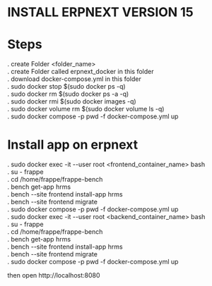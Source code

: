 # INSTALL ERPNEXT VERSION 15

# Steps
. create Folder <folder_name> <br/>
. create Folder called erpnext_docker in this folder <br/>
. download docker-compose.yml in this folder <br/>
. sudo docker stop $(sudo docker ps -q) <br/>
. sudo docker rm $(sudo docker ps -a -q) <br/>
. sudo docker rmi $(sudo docker images -q) <br/>
. sudo docker volume rm $(sudo docker volume ls -q) <br/> 
. sudo docker compose -p pwd -f docker-compose.yml up <br/>

# Install app on erpnext

. sudo docker exec -it --user root <frontend_container_name> bash <br/>
. su - frappe <br/>
. cd /home/frappe/frappe-bench <br/>
. bench get-app hrms <br/>
. bench --site frontend install-app hrms <br/>
. bench --site frontend migrate <br/>
. sudo docker compose -p pwd -f docker-compose.yml up <br/>
. sudo docker exec -it --user root <backend_container_name> bash <br/>
. su - frappe <br/>
. cd /home/frappe/frappe-bench <br/>
. bench get-app hrms <br/>
. bench --site frontend install-app hrms <br/>
. bench --site frontend migrate <br/>
. sudo docker compose -p pwd -f docker-compose.yml up <br/>

then open http://localhost:8080
